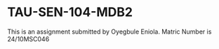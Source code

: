 # TAU-SEN-104-MDB2
This is an assignment submitted by Oyegbule Eniola. Matric Number is 24/10MSC046
